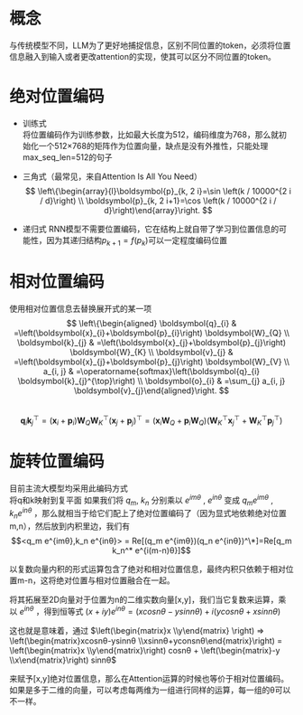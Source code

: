 


# 概念
与传统模型不同，LLM为了更好地捕捉信息，区别不同位置的token，必须将位置信息融入到输入或者更改attention的实现，使其可以区分不同位置的token。

# 绝对位置编码
- 训练式  
  将位置编码作为训练参数，比如最大长度为512，编码维度为768，那么就初始化一个512×768的矩阵作为位置向量，缺点是没有外推性，只能处理max_seq_len=512的句子
  
- 三角式（最常见，来自Attention Is All You Need）
$$
\left\{\begin{array}{l}\boldsymbol{p}_{k, 2 i}=\sin \left(k / 10000^{2 i / d}\right) \\ \boldsymbol{p}_{k, 2 i+1}=\cos \left(k / 10000^{2 i / d}\right)\end{array}\right.
$$
  
- 递归式
  RNN模型不需要位置编码，它在结构上就自带了学习到位置信息的可能性，因为其递归结构$p_{k+1}=f(p_k)$可以一定程度编码位置
  


# 相对位置编码
使用相对位置信息去替换展开式的某一项  
$$
\left\{\begin{aligned} \boldsymbol{q}_{i} & =\left(\boldsymbol{x}_{i}+\boldsymbol{p}_{i}\right) \boldsymbol{W}_{Q} \\ \boldsymbol{k}_{j} & =\left(\boldsymbol{x}_{j}+\boldsymbol{p}_{j}\right) \boldsymbol{W}_{K} \\ \boldsymbol{v}_{j} & =\left(\boldsymbol{x}_{j}+\boldsymbol{p}_{j}\right) \boldsymbol{W}_{V} \\ a_{i, j} & =\operatorname{softmax}\left(\boldsymbol{q}_{i} \boldsymbol{k}_{j}^{\top}\right) \\ \boldsymbol{o}_{i} & =\sum_{j} a_{i, j} \boldsymbol{v}_{j}\end{aligned}\right.
$$  
$$
\boldsymbol{q}_{i} \boldsymbol{k}_{j}^{\top}=\left(\boldsymbol{x}_{i}+\boldsymbol{p}_{i}\right) \boldsymbol{W}_{Q} \boldsymbol{W}_{K}^{\top}\left(\boldsymbol{x}_{j}+\boldsymbol{p}_{j}\right)^{\top}=\left(\boldsymbol{x}_{i} \boldsymbol{W}_{Q}+\boldsymbol{p}_{i} \boldsymbol{W}_{Q}\right)\left(\boldsymbol{W}_{K}^{\top} \boldsymbol{x}_{j}^{\top}+\boldsymbol{W}_{K}^{\top} \boldsymbol{p}_{j}^{\top}\right)
$$

  

# 旋转位置编码
目前主流大模型均采用此编码方式  
将q和k映射到复平面 
如果我们将 $q_m$, $k_n$ 分别乘以 $e^{imθ}$ , $e^{inθ}$ 变成 $q_m e^{imθ}$ , $k_n e^{inθ}$ ，那么就相当于给它们配上了绝对位置编码了（因为显式地依赖绝对位置m,n），然后放到内积里边，我们有
$$<q_m e^{imθ},k_n e^{inθ}> = Re[(q_m e^{imθ})(q_n e^{inθ})^\*]=Re[q_m k_n^* e^{i(m-n)θ}]$$

以复数向量内积的形式运算包含了绝对和相对位置信息，最终内积只依赖于相对位置m-n，这将绝对位置与相对位置融合在一起。

将其拓展至2D向量对于位置为n的二维实数向量[x,y]，我们当它复数来运算，乘以 $e^{inθ}$ ，得到恒等式 $(x+iy)e^{inθ}=(xcosnθ-ysinnθ)+i(ycosnθ+xsinnθ)$

这也就是意味着，通过
$\left(\begin{matrix}x \\y\end{matrix} \right) => \left(\begin{matrix}xcosnθ-ysinnθ \\xsinnθ+yconsnθ\end{matrix}\right) = \left(\begin{matrix}x \\y\end{matrix}\right) cosnθ + \left(\begin{matrix}-y \\x\end{matrix}\right) sinnθ$

来赋予[x,y]绝对位置信息，那么在Attention运算的时候也等价于相对位置编码。如果是多于二维的向量，可以考虑每两维为一组进行同样的运算，每一组的θ可以不一样。

